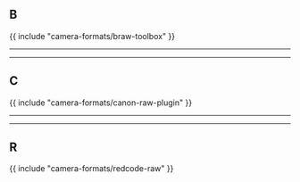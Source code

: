 ## B

{{ include "camera-formats/braw-toolbox" }}

---


---

## C

{{ include "camera-formats/canon-raw-plugin" }}

---


---

## R

{{ include "camera-formats/redcode-raw" }}